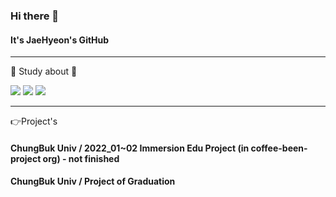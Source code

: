 ### Hi there 👋
#### It's JaeHyeon's GitHub
---
📖 Study about 📖

<img src="https://img.shields.io/badge/GitHub-000010?style=flat-square&logo=github&logoColor=181717"/> <img src="https://img.shields.io/badge/Java-000000?style=flat-square&logo=Java&logoColor=007396"/> <img src="https://img.shields.io/badge/Spring-000000?style=flat-square&logo=Spring&logoColor=6DB33F"/>

---

👉Project's

#### ChungBuk Univ / 2022_01~02 Immersion Edu Project (in coffee-been-project org) - not finished
#### ChungBuk Univ / Project of Graduation 


<!--
**JaeHyeon-Nam/JaeHyeon-Nam** is a ✨ _special_ ✨ repository because its `README.md` (this file) appears on your GitHub profile.

Here are some ideas to get you started:

- 🔭 I’m currently working on ...
- 🌱 I’m currently learning ...
- 👯 I’m looking to collaborate on ...
- 🤔 I’m looking for help with ...
- 💬 Ask me about ...
- 📫 How to reach me: ...
- 😄 Pronouns: ...
- ⚡ Fun fact: ...
-->
